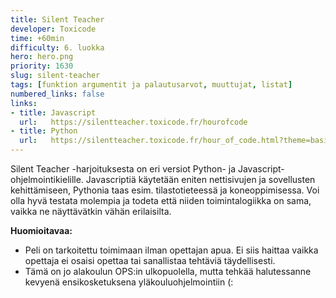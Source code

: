 ```yaml
---
title: Silent Teacher
developer: Toxicode
time: +60min
difficulty: 6. luokka
hero: hero.png
priority: 1630
slug: silent-teacher
tags: [funktion argumentit ja palautusarvot, muuttujat, listat]
numbered_links: false
links:
- title: Javascript
  url:   https://silentteacher.toxicode.fr/hourofcode
- title: Python
  url:   https://silentteacher.toxicode.fr/hour_of_code.html?theme=basic_python
---
```


Silent Teacher -harjoituksesta on eri versiot Python- ja Javascript-ohjelmointikielille. Javascriptiä käytetään eniten nettisivujen ja sovellusten kehittämiseen, Pythonia taas esim. tilastotieteessä ja koneoppimisessa. Voi olla hyvä testata molempia ja todeta että niiden toimintalogiikka on sama, vaikka ne näyttävätkin vähän erilaisilta.

**Huomioitavaa:**
- Peli on tarkoitettu toimimaan ilman opettajan apua. Ei siis haittaa vaikka opettaja ei osaisi opettaa tai sanallistaa tehtäviä täydellisesti.
- Tämä on jo alakoulun OPS:in ulkopuolella, mutta tehkää halutessanne kevyenä ensikosketuksena yläkouluohjelmointiin (:

<!--
### Muuttujat
<u>var a = 3</u>
"var" avainsana tulee sanasta "variable" eli muuttuja. Ylläoleva koodi määrittelee muuttujat a, jonka arvo on 3
-->
